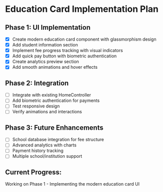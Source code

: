 # Education Card Implementation Plan

## Phase 1: UI Implementation
- [x] Create modern education card component with glassmorphism design
- [x] Add student information section
- [x] Implement fee progress tracking with visual indicators
- [x] Add quick pay button with biometric authentication
- [x] Create analytics preview section
- [x] Add smooth animations and hover effects

## Phase 2: Integration
- [ ] Integrate with existing HomeController
- [ ] Add biometric authentication for payments
- [ ] Test responsive design
- [ ] Verify animations and interactions

## Phase 3: Future Enhancements
- [ ] School database integration for fee structure
- [ ] Advanced analytics with charts
- [ ] Payment history tracking
- [ ] Multiple school/institution support

## Current Progress:
Working on Phase 1 - Implementing the modern education card UI
